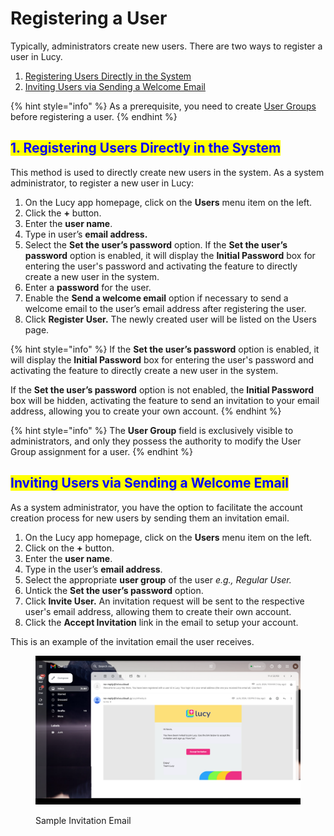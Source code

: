 # Registering a User

Typically, administrators create new users. There are two ways to register a user in Lucy.

1. [Registering Users Directly in the System](registering-a-user.md#id-1.-registering-users-directly-in-the-system)
2. [Inviting Users via Sending a Welcome Email](registering-a-user.md#inviting-users-via-sending-a-welcome-email)

{% hint style="info" %}
As a prerequisite, you need to create [User Groups](creating-a-user-group.md) before registering a user.
{% endhint %}

## <mark style="color:blue;">1. Registering Users Directly in the System</mark>

This method is used to directly create new users in the system. As a system administrator, to register a new user in Lucy:

1. On the Lucy app homepage, click on the **Users** menu item on the left.
2. Click the **+** button.
3. Enter the **user name**.
4. Type in user’s **email address.**
5. Select the **Set the user’s password** option. If the **Set the user’s password** option is enabled, it will display the **Initial Password** box for entering the user's password and activating the feature to directly create a new user in the system.
6. Enter a **password** for the user.
7. Enable the **Send a welcome email** option if necessary to send a welcome email to the user’s email address after registering the user.
8. Click **Register User.** The newly created user will be listed on the Users page.

{% hint style="info" %}
If the **Set the user’s password** option is enabled, it will display the **Initial Password** box for entering the user's password and activating the feature to directly create a new user in the system.

If the **Set the user’s password** option is not enabled, the **Initial Password** box will be hidden, activating the feature to send an invitation to your email address, allowing you to create your own account.
{% endhint %}

{% hint style="info" %}
The **User Group** field is exclusively visible to administrators, and only they possess the authority to modify the User Group assignment for a user.
{% endhint %}

## <mark style="color:blue;">Inviting Users via Sending a Welcome Email</mark>

As a system administrator, you have the option to facilitate the account creation process for new users by sending them an invitation email.

1. On the Lucy app homepage, click on the **Users** menu item on the left.
2. Click on the **+** button.
3. Enter the **user name**.
4. Type in the user’s **email address**.
5. Select the appropriate **user group** of the user _e.g., Regular User._
6. Untick the **Set the user’s password** option.&#x20;
7. Click **Invite User.** An invitation request will be sent to the respective user's email address, allowing them to create their own account.
8. Click the **Accept Invitation** link in the email to setup your account.

This is an example of the invitation email the user receives.

<figure><img src="../.gitbook/assets/EMAIL_SCREEN_1.png" alt=""><figcaption><p>Sample Invitation Email</p></figcaption></figure>

